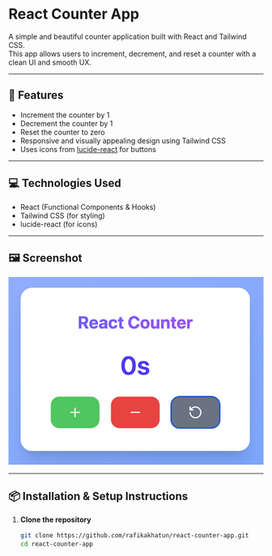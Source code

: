 # React Counter App

A simple and beautiful counter application built with React and Tailwind CSS.  
This app allows users to increment, decrement, and reset a counter with a clean UI and smooth UX.

---

## 🎯 Features

- Increment the counter by 1  
- Decrement the counter by 1  
- Reset the counter to zero  
- Responsive and visually appealing design using Tailwind CSS  
- Uses icons from [lucide-react](https://lucide.dev/) for buttons  

---

## 💻 Technologies Used

- React (Functional Components & Hooks)  
- Tailwind CSS (for styling)  
- lucide-react (for icons)  

---

## 🖼 Screenshot

![React Counter App Screenshot](src/assets/readme-screenshot.png)


---

## 📦 Installation & Setup Instructions

1. **Clone the repository**

   ```bash
   git clone https://github.com/rafikakhatun/react-counter-app.git
   cd react-counter-app
